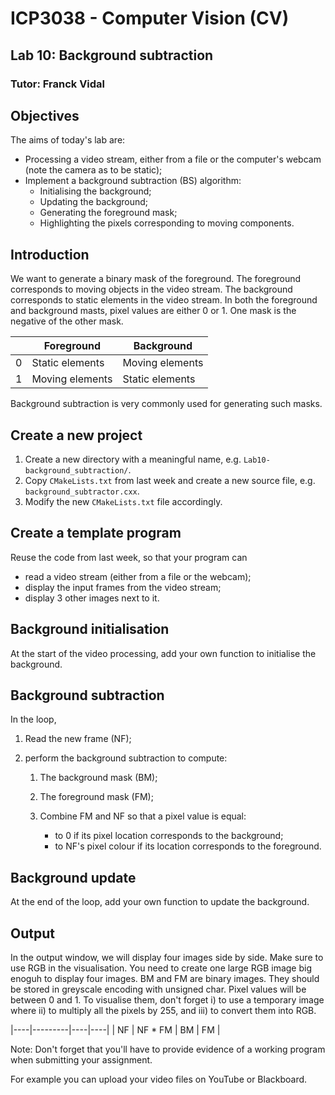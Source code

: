 # ICP3038 - Computer Vision (CV)
## Lab 10: Background subtraction
### Tutor: Franck Vidal

## Objectives

The aims of today's lab are:

- Processing a video stream, either from a file or the computer's webcam (note the camera as to be static);
- Implement a background subtraction (BS) algorithm:
    - Initialising the background;
    - Updating the background;
    - Generating the foreground mask;
    - Highlighting the pixels corresponding to moving components.

## Introduction
We want to generate a binary mask of the foreground.
The foreground corresponds to moving objects in the video stream.
The background corresponds to static elements in the video stream.
In both the foreground and background masts, pixel values are either 0 or 1. One mask is the negative of the other mask.

|   | Foreground      | Background      |
|---|-----------------|-----------------|
| 0 | Static elements | Moving elements |
| 1 | Moving elements | Static elements |

Background subtraction is very commonly used for generating such masks.

## Create a new project

1. Create a new directory with a meaningful name, e.g. `Lab10-background_subtraction/`.
2. Copy `CMakeLists.txt` from last week and create a new source file, e.g. `background_subtractor.cxx`.
3. Modify the new `CMakeLists.txt` file accordingly.

## Create a template program

Reuse the code from last week, so that your program can
- read a video stream (either from a file or the webcam);
- display the input frames from the video stream;
- display 3 other images next to it.

## Background initialisation

At the start of the video processing, add your own function to initialise the background.

## Background subtraction

In the loop,

1. Read the new frame (NF);
2. perform the background subtraction to compute:

    1. The background mask (BM);
    2. The foreground mask (FM);
    3. Combine FM and NF so that a pixel value is equal:

        - to 0 if its pixel location corresponds to the background;
        - to NF's pixel colour if its location corresponds to the foreground.

## Background update

At the end of the loop, add your own function to update the background.

## Output

In the output window, we will display four images side by side. Make sure to use RGB in the visualisation. You need to create one large RGB image big enoguh to display four images.
BM and FM are binary images. They should be stored in greyscale encoding with unsigned char. Pixel values will be between 0 and 1. To visualise them, don't forget i) to use a temporary image where ii) to multiply all the pixels by 255, and iii) to convert them into RGB.

|----|---------|----|----|
| NF | NF * FM | BM | FM |


Note: Don't forget that you'll have to provide evidence of a working program when submitting your assignment.
<!--For example, Fig.~\ref{fig:screenshot2} shows my fish tank. -->For example you can upload your video files on YouTube or Blackboard<!--, see [https://www.youtube.com/watch?v=RbH2bdrNGbc](https://www.youtube.com/watch?v=RbH2bdrNGbc)-->.
